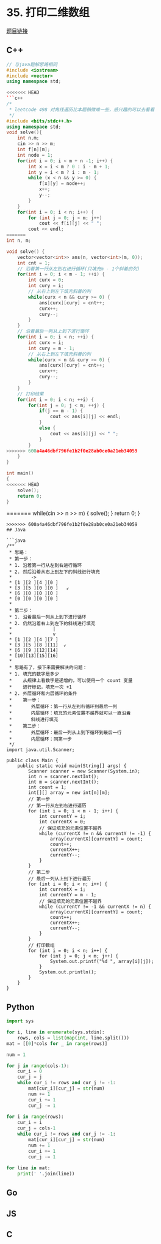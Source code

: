 # 35. 打印二维数组

[题目链接](https://kamacoder.com/problem.php?id=1035)

## C++
```c++
// 与java题解思路相同
#include <iostream>
#include <vector>
using namespace std;

<<<<<<< HEAD
```c++
/*
 * leetcode 498 对角线遍历比本题稍微难一些，感兴趣的可以去看看
 */
#include <bits/stdc++.h>
using namespace std;
void solve(){
    int n,m;
    cin >> n >> m;
    int f[n][m];
    int node = 1;
    for(int i = 0; i < m + n -1; i++) {
        int x = i < m ? 0 : i - m + 1;
        int y = i < m ? i : m - 1;
        while (x < n && y >= 0) {
            f[x][y] = node++;
            x++;
            y--;
        }
    }
    for(int i = 0; i < n; i++) {
        for (int j = 0; j < m; j++)
            cout << f[i][j] << " ";
        cout << endl;
=======
int n, m;

void solve() {
    vector<vector<int>> ans(n, vector<int>(m, 0));     
    int cnt = 1;
    // 沿着第一行从左到右进行循环(只填充m - 1个斜着的列)
    for(int i = 0; i < m - 1; ++i) {
        int curx = 0;
        int cury = i;
        // 从右上到左下填充斜着的列
        while(curx < n && cury >= 0) {
            ans[curx][cury] = cnt++;
            curx++;
            cury--;
        }
    }
    // 沿着最后一列从上到下进行循环
    for(int i = 0; i < n; ++i) {
        int curx = i;
        int cury = m - 1;
        // 从右上到左下填充斜着的列
        while(curx < n && cury >= 0) {
            ans[curx][cury] = cnt++;
            curx++;
            cury--;
        }
    }
    // 打印结果
    for(int i = 0; i < n; ++i) {
        for(int j = 0; j < m; ++j) {
            if(j == m - 1) {
                cout << ans[i][j] << endl;
            }
            else {
                cout << ans[i][j] << " ";
            }
        }
>>>>>>> 600a4a46dbf796fe1b2f0e28ab0ce0a21eb34059
    }
}

int main()
{
<<<<<<< HEAD
    solve();
    return 0;
}
```



=======
    while(cin >> n >> m) {
        solve();
    }
    return 0;
}
```
>>>>>>> 600a4a46dbf796fe1b2f0e28ab0ce0a21eb34059
## Java

```java
/**
 * 思路：
 * 第一步：
 * 1. 沿着第一行从左到右进行循环
 * 2. 然后沿着从右上到左下的斜线进行填充
 *       ->
 * [1 ][2 ][4 ][0 ]
 * [3 ][5 ][0 ][0 ]   ↙
 * [6 ][0 ][0 ][0 ]
 * [0 ][0 ][0 ][0 ]
 * 
 * 第二步：
 * 1. 沿着最后一列从上到下进行循环
 * 2. 仍然沿着右上到左下的斜线进行填充
 *               |
 *               v
 * [1 ][2 ][4 ][7 ]  
 * [3 ][5 ][8 ][11]  ↙
 * [6 ][9 ][12][14]
 * [10][13][15][16]
 * 
 * 思路有了，接下来需要解决的问题：
 * 1. 填充的数字是多少
 *    从规律上看数字是递增的，可以使用一个 count 变量
 *    进行标记，填充一次 +1
 * 2. 外层循环和内层循环的条件
 *    第一步：
 *       外层循环：第一行从左到右循环到最后一列
 *       内层循环：填充的元素位置不越界就可以一直沿着
 *       斜线进行填充
 *    第二步：
 *       外层循环：最后一列从上到下循环到最后一行
 *       内层循环：同第一步
 */
import java.util.Scanner;

public class Main {
    public static void main(String[] args) {
        Scanner scanner = new Scanner(System.in);
        int n = scanner.nextInt();
        int m = scanner.nextInt();
        int count = 1;
        int[][] array = new int[n][m];
        // 第一步
        // 第一行从左到右进行遍历
        for (int i = 0; i < m - 1; i++) {
            int currentY = i;
            int currentX = 0;
            // 保证填充的元素位置不越界
            while (currentX != n && currentY != -1) {
                array[currentX][currentY] = count;
                count++;
                currentX++;
                currentY--;
            }
        }
        // 第二步
        // 最后一列从上到下进行遍历
        for (int i = 0; i < n; i++) {
            int currentX = i;
            int currentY = m - 1;
            // 保证填充的元素位置不越界
            while (currentY != -1 && currentX != n) {
                array[currentX][currentY] = count;
                count++;
                currentX++;
                currentY--;
            }
        }
        // 打印数组
        for (int i = 0; i < n; i++) {
            for (int j = 0; j < m; j++) {
                System.out.printf("%d ", array[i][j]);
            }
            System.out.println();
        }
    }
}
```

## Python
```python
import sys

for i, line in enumerate(sys.stdin):
    rows, cols = list(map(int, line.split()))
mat = [[0]*cols for _ in range(rows)]

num = 1

for j in range(cols-1):
    cur_i = 0
    cur_j = j
    while cur_i != rows and cur_j != -1:
        mat[cur_i][cur_j] = str(num)
        num += 1
        cur_i += 1
        cur_j -= 1
        
for i in range(rows):
    cur_i = i
    cur_j = cols-1
    while cur_i != rows and cur_j != -1:
        mat[cur_i][cur_j] = str(num)
        num += 1
        cur_i += 1
        cur_j -= 1
        
for line in mat:
    print(' '.join(line))
```
## Go

## JS

## C
